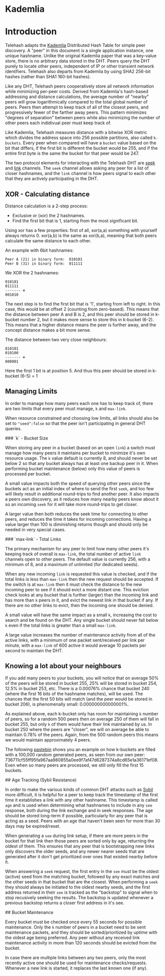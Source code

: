 Kademlia
=================

# Introduction

Telehash adapts the [Kademlia][] Distributed Hash Table for simple
peer discovery. A "peer" in this document is a single application instance, one unique hashname.
Unlike the original Kademlia paper that was a key-value store, there is no arbitrary data
stored in the DHT. Peers query the DHT purely to locate other peers,
independent of IP or other transient network identifiers. Telehash
also departs from Kademlia by using SHA2 256-bit hashes (rather than
SHA1 160-bit hashes).

Like any DHT, Telehash peers cooperatively store all network
information while minimizing per-peer costs. Derived from Kademlia's hash-based addressing and distance calculations, 
the average number of "nearby" peers will grow logarithmically
compared to the total global number of peers. Peers then attempt to keep
track of all of the closest peers, and progressively fewer of the
farther away peers. This pattern minimizes "degrees of separation"
between peers while also minimizing the number of other peers each
indidivual peer must keep track of.

Like Kademlia, Telehash measures distance with a bitwise XOR metric which divides the address space into 256 possible partitions, also called `k-buckets`.  Every peer when compared will have a `bucket` value based on the bit that differs, if the first bit is different the bucket would be 255, and if the entire first byte is the same the bucket for that peer would be 247.

The two protocol elements for interacting with the Telehash DHT are [seek](protocol.md#seek) and [link](protocol.md#link) channels.  The `seek` channel allows asking any peer for a list of closer hashnames, and the `link` channel is how peers signal to each other that they are actively participating in the DHT.

## XOR - Calculating distance
Distance calculation is a 2-step process:

   - Exclusive or (xor) the 2 hashnames.
   - Find the first bit that is 1, starting from the most significant bit.

Using xor has a few properties: first of all, xor(a,a) something with yourself always returns 0. xor(a,b) is the same
as xor(b,a), meaning that both peers calculate the same distance to each other.

An example with 6bit hashnames:

    Peer A (21) in binary form:  010101
    Peer B (31) in binary form:  011111


We XOR the 2 hashnames:

    010101
    011111
    ------- ⊕
    001010

The next step is to find the first bit that is '1', starting from left to right. In this case, this would be at offset
2 (counting from zero-based). This means that the distance between peer A and B is 2, and this peer should be stored in
k-bucket number 2, but it makes more sense to store this in k-bucket (6-2). This means that a higher distance means the
peer is further away, and the concept distance makes a bit more sense.

The distance between two very close neighbours:

    010101
    010100
    ------- ⊕
    000001

Here the first 1 bit is at position 5. And thus this peer should be stored in k-bucket (6-5) = 1


## Managing Limits

In order to manage how many peers each one has to keep track of, there are two limits that every peer must manage, `k` and `max-link`.

When resource constrained and choosing low limits, all links should also be set to `"seed":false` so that the peer isn't participating in general DHT queries.

<a name="k" />
### `k` - Bucket Size

When storing any peer in a bucket (based on an open `link`) a switch must manage how many peers it maintains per bucket to minimize it's own resource usage.  The `k` value default is currently 8, and should never be set below 2 so that any bucket always has at least one backup peer in it.  When performing bucket maintenance (below) only this value of peers is processed per bucket.

A small value impacts both the speed of querying other peers since the buckets act as an initial index of where to send the first `seek`, and too few will likely result in additional round-trips to find another peer.  It also impacts a peers own discovery, as it reduces how many nearby peers know about it so an incoming `seek` for it will take more round-trips to get closer.  

A larger value then both reduces the seek time for connecting to other peers, and reduces the time it takes for incoming connections.  Having a value larger than 100 is diminishing returns though and should only be needed in very special cases.

<a name="max-link" />
### `max-link` - Total Links

The primary mechanism for any peer to limit how many other peers it's keeping track of overall is `max-link`, the total number of active `link` channels open to other peers.  The default value is currently 256, with a minimum of 8, and a maximum of unlimited (for dedicated seeds).

When any new incoming `link` is requested this value is checked, and if the total links is less than `max-link` then the new request should be accepted.  If the switch is at `max-link` then it must check the distance to the new incoming peer to see if it should evict a more distant one.  This eviction check looks at any bucket that is further (larger) than the incoming link and has more than `k` peers in it, and evict the newest link in that bucket if any.  If there are no other links to evict, then the incoming one should be denied.

A small value will have the same impact as a small `k`, increasing the cost to search and be found on the DHT. Any single bucket should never fall below `k` even if the total links is greater than a small `max-link`.

A large value increases the number of maintenance activity from all of the active links, with a minimum of one packet sent/received per link per minute, with a `max-link` of 600 active it would average 10 packets per second to maintain the DHT.

## Knowing a lot about your neighbours
If you add many peers to your buckets, you will notice that on average 50% of the peers will be stored in bucket 255, 25%
will be stored in bucket 254, 12.5% in bucket 253, etc. There is a 0.00076% chance that bucket 240 (where the first 16 bits of the hashname matches), will be used. The chances that the first 50 bits will match (and the peer would be stored in bucket 206), is phenomenally small: 0.000000000000001%.

As explained above, each k-bucket only has room for maintaining `k` number of peers, so for a random 500 peers then on average 250 of them will fall in bucket 255, but only `k` of them would have their link maintained by us. In bucket 250 where the peers are "closer", we will on average be able to maintain 0.78% of the peers. Again, from the 500 random peers this means we would maintain approximately 4 peers.

The following [pastebin][] shows you an example on how k-buckets are filled with a 100,000
random generated peers, as seen from our own peer: 736711cf55ff95fa967aa980855a0ee9f7af47d6287374a8cd65e1a36171ef08.
Even when so many peers are processed, we still only fill the first 15 buckets.

<a name="age" />
## Age Tracking (Sybil Resistance)

In order to make the various kinds of common DHT attacks such as [Sybil](https://en.wikipedia.org/wiki/Sybil_attack) more difficult, it is helpful for a peer to keep track the timestamp of the first time it establishes a link with any other hashname.  This timestamp is called `age` and is used when determining what hashnames to include in any `see` response, both during the link exchange and in seek responses.  The age should be stored long-term if possible, particularly for any peer that is acting as a seed.  Peers with an age that haven't been seen for more than 30 days may be expired/reset.

When generating a `see` during link setup, if there are more peers in the bucket for that link then those peers are sorted only by age, returning the oldest of them.  This ensures that any peer that is bootstrapping new links only discovers the older seeds, and any newer nearer seeds that are generated after it don't get prioritized over ones that existed nearby before it.

When answering a `seek` request, the first entry in the `see` must be the oldest (active) seed from the matching bucket, followed by any exact matches and the other seeds in that bucket that are the closest. When performing a `seek` they should always be initiated to the oldest nearby seeds, and the first address returned in their `see` is tracked as the "backstop" to signal when to stop recusively seeking the results.  The backstop is updated whenever a previous backstop returns a closer first address in it's see.

<a name="maintenance" />
## Bucket Maintenance

Every bucket must be checked once every 55 seconds for possible maintenance. Only the `k` number of peers in a bucket need to be sent maintenance packets, and they should be sorted/prioritized by uptime with the oldest age being preferred.  Any peer without any received link maintenance activity in more than 120 seconds should be evicted from the bucket.

In case there are multiple links between any two peers, only the most recently active one should be used for maintenance checks/requests.  Whenever a new link is started, it replaces the last known one (if any).


[pastebin]: http://pastebin.com/0mBr3D8V
[kademlia]: references.md
